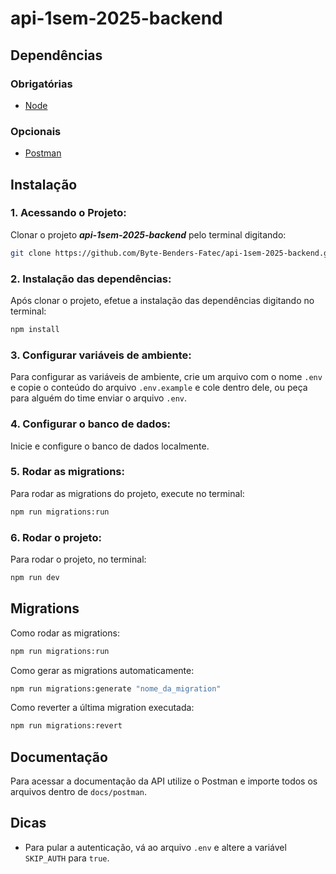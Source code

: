 # api-1sem-2025-backend

## Dependências
### Obrigatórias
- [Node](https://nodejs.org/en/download)

### Opcionais
- [Postman](https://www.postman.com/downloads/)


## Instalação
### 1. Acessando o Projeto: 
Clonar o projeto _**api-1sem-2025-backend**_ pelo terminal digitando:
```bash
git clone https://github.com/Byte-Benders-Fatec/api-1sem-2025-backend.git
```

### 2. Instalação das dependências:
Após clonar o projeto, efetue a instalação das dependências digitando no terminal:
```bash
npm install
```

### 3. Configurar variáveis de ambiente:
Para configurar as variáveis de ambiente, crie um arquivo com o nome `.env` e copie o conteúdo do arquivo `.env.example` e cole dentro dele, ou peça para alguém do time enviar o arquivo `.env`.

### 4. Configurar o banco de dados:
Inicie e configure o banco de dados localmente.

### 5. Rodar as migrations:
Para rodar as migrations do projeto, execute no terminal:
```bash
npm run migrations:run
```

### 6. Rodar o projeto:
Para rodar o projeto, no terminal:
```bash
npm run dev
```

## Migrations
Como rodar as migrations:
```bash
npm run migrations:run
```

Como gerar as migrations automaticamente:
```bash
npm run migrations:generate "nome_da_migration"
```

Como reverter a última migration executada:
```bash
npm run migrations:revert
```

## Documentação
Para acessar a documentação da API utilize o Postman e importe todos os arquivos dentro de `docs/postman`.


## Dicas
- Para pular a autenticação, vá ao arquivo `.env` e altere a variável `SKIP_AUTH` para `true`.
